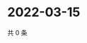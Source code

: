 # 2022-03-15

共 0 条

<!-- BEGIN WEIBO -->
<!-- 最后更新时间 Tue Mar 15 2022 07:15:36 GMT+0800 (China Standard Time) -->

<!-- END WEIBO -->
